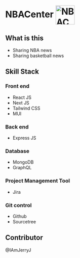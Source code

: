 # NBACenter <img src="https://th.bing.com/th/id/OIG.9BlUHhMf6QLmOHyPuPRC?pid=ImgGn" alt="NBACenter logo" height="60" style="vertical-align:middle;"/>

## What is this
- Sharing NBA news
- Sharing basketball news

## Skill Stack
### Front end
- React JS
- Next JS
- Tailwind CSS
- MUI

### Back end
- Express JS

### Database
- MongoDB
- GraphQL

### Project Management Tool
- Jira

### Git control
- Github
- Sourcetree

## Contributor
@IAmJerryJ
